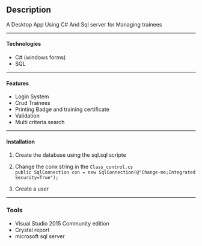 ## Description

A Desktop App Using C# And Sql server for Managing trainees

---

#### Technologies

- C# (windows forms)
- SQL

---

#### Features

- Login System
- Crud Trainees
- Printing Badge and training certificate
- Validation
- Multi criteria search

---

#### Installation

1. Create the database using the sql.sql scripte <br>
2. Change the conx string in the `Class_control.cs` <br>
   `public SqlConnection con = new SqlConnection(@"Change-me;Integrated Security=True");`

3. Create a user

---

### Tools

- Visual Studio 2015 Community edition
- Crystal report
- microsoft sql server
